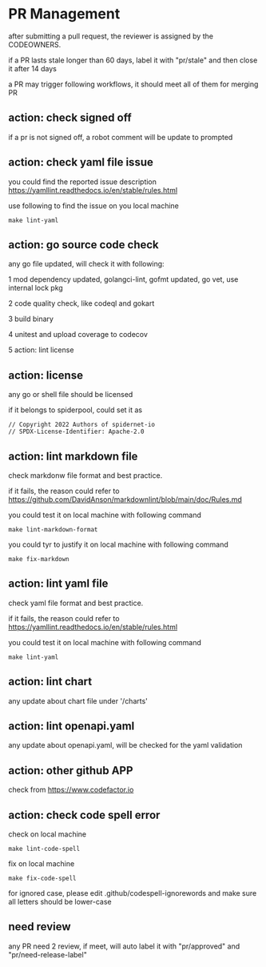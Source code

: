 # PR Management

after submitting a pull request, the reviewer is assigned by the CODEOWNERS.

if a PR lasts stale longer than 60 days, label it with "pr/stale" and then close it after 14 days

a PR may trigger following workflows, it should meet all of them for merging PR

## action: check signed off

if a pr is not signed off, a robot comment will be update to prompted

## action: check yaml file issue

you could find the reported issue description <https://yamllint.readthedocs.io/en/stable/rules.html>

use following to find the issue on you local machine

```
make lint-yaml
```

## action: go source code check

any go file updated, will check it with following:

1 mod dependency updated, golangci-lint, gofmt updated, go vet, use internal lock pkg

2 code quality check, like codeql and gokart

3 build binary

4 unitest and upload coverage to codecov

5 action: lint license

## action: license

any go or shell file should be licensed

if it belongs to spiderpool, could set it as

```
// Copyright 2022 Authors of spidernet-io
// SPDX-License-Identifier: Apache-2.0
```

## action: lint markdown file

check markdonw file format and best practice.

if it fails, the reason could refer to <https://github.com/DavidAnson/markdownlint/blob/main/doc/Rules.md>

you could test it on local machine with following command

```
make lint-markdown-format
```

you could tyr to justify it on local machine with following command

```
make fix-markdown
```

## action: lint yaml file

check yaml file format and best practice.

if it fails, the reason could refer to <https://yamllint.readthedocs.io/en/stable/rules.html>

you could test it on local machine with following command

```
make lint-yaml
```

## action: lint chart

any update about chart file under '/charts'

## action: lint openapi.yaml

any update about openapi.yaml, will be checked for the yaml validation

## action: other github APP

check from <https://www.codefactor.io>

## action: check code spell error

check on local machine
```
make lint-code-spell
```

fix on local machine
```
make fix-code-spell
```

for ignored case, please edit .github/codespell-ignorewords and make sure all letters should be lower-case

## need review

any PR need 2 review, if meet, will auto label it with "pr/approved" and "pr/need-release-label"

